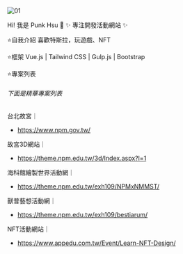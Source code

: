 ![01](https://user-images.githubusercontent.com/33489732/177455843-eee70f6e-a7f7-44c3-9662-7d8541ea75aa.png)


Hi! 我是 Punk Hsu 👋
✨ 專注開發活動網站 ✨

⭐自我介紹
喜歡特斯拉，玩遊戲、NFT

⭐框架
Vue.js | Tailwind CSS | Gulp.js | Bootstrap

⭐專案列表

###### 下面是精華專案列表

台北故宮｜
 * https://www.npm.gov.tw/
 
故宮3D網站｜
 * https://theme.npm.edu.tw/3d/Index.aspx?l=1
 
海科館繪製世界活動網｜
 * https://theme.npm.edu.tw/exh109/NPMxNMMST/

獸普藝想活動網｜
 * https://theme.npm.edu.tw/exh109/bestiarum/

NFT活動網站｜
 * https://www.appedu.com.tw/Event/Learn-NFT-Design/




